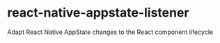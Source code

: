 # react-native-appstate-listener
Adapt React Native AppState changes to the React component lifecycle
